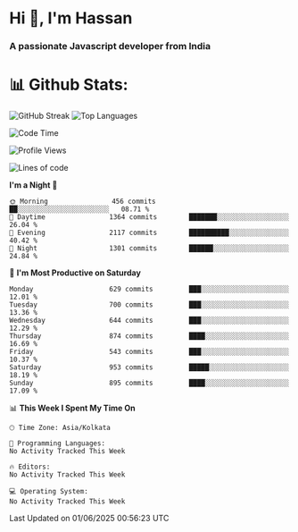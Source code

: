 # Hi 👋, I'm Hassan
### A passionate Javascript developer from India


# 📊 Github Stats:
![GitHub Streak](https://github-readme-streak-stats.herokuapp.com/?user=codeblooded47&theme=dracula&hide_border=false)
![Top Languages](https://github-readme-stats.vercel.app/api/top-langs/?username=codeblooded47&layout=compact&theme=dracula)



<!--START_SECTION:waka-->
![Code Time](http://img.shields.io/badge/Code%20Time-883%20hrs%201%20min-blue)

![Profile Views](http://img.shields.io/badge/Profile%20Views-0-blue)

![Lines of code](https://img.shields.io/badge/From%20Hello%20World%20I%27ve%20Written-23.9%20million%20lines%20of%20code-blue)

**I'm a Night 🦉** 

```text
🌞 Morning                456 commits         ██░░░░░░░░░░░░░░░░░░░░░░░   08.71 % 
🌆 Daytime                1364 commits        ███████░░░░░░░░░░░░░░░░░░   26.04 % 
🌃 Evening                2117 commits        ██████████░░░░░░░░░░░░░░░   40.42 % 
🌙 Night                  1301 commits        ██████░░░░░░░░░░░░░░░░░░░   24.84 % 
```
📅 **I'm Most Productive on Saturday** 

```text
Monday                   629 commits         ███░░░░░░░░░░░░░░░░░░░░░░   12.01 % 
Tuesday                  700 commits         ███░░░░░░░░░░░░░░░░░░░░░░   13.36 % 
Wednesday                644 commits         ███░░░░░░░░░░░░░░░░░░░░░░   12.29 % 
Thursday                 874 commits         ████░░░░░░░░░░░░░░░░░░░░░   16.69 % 
Friday                   543 commits         ███░░░░░░░░░░░░░░░░░░░░░░   10.37 % 
Saturday                 953 commits         █████░░░░░░░░░░░░░░░░░░░░   18.19 % 
Sunday                   895 commits         ████░░░░░░░░░░░░░░░░░░░░░   17.09 % 
```


📊 **This Week I Spent My Time On** 

```text
🕑︎ Time Zone: Asia/Kolkata

💬 Programming Languages: 
No Activity Tracked This Week

🔥 Editors: 
No Activity Tracked This Week

💻 Operating System: 
No Activity Tracked This Week
```


 Last Updated on 01/06/2025 00:56:23 UTC
<!--END_SECTION:waka-->

